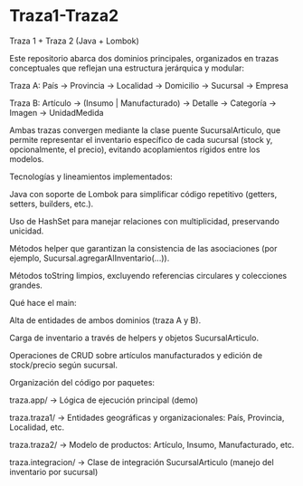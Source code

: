 # Traza1-Traza2
Traza 1 + Traza 2 (Java + Lombok)

Este repositorio abarca dos dominios principales, organizados en trazas conceptuales que reflejan una estructura jerárquica y modular:

Traza A: País → Provincia → Localidad → Domicilio → Sucursal → Empresa

Traza B: Artículo → (Insumo | Manufacturado) → Detalle → Categoría → Imagen → UnidadMedida

Ambas trazas convergen mediante la clase puente SucursalArticulo, que permite representar el inventario específico de cada sucursal (stock y, opcionalmente, el precio), evitando acoplamientos rígidos entre los modelos.

Tecnologías y lineamientos implementados:

Java con soporte de Lombok para simplificar código repetitivo (getters, setters, builders, etc.).

Uso de HashSet para manejar relaciones con multiplicidad, preservando unicidad.

Métodos helper que garantizan la consistencia de las asociaciones (por ejemplo, Sucursal.agregarAlInventario(...)).

Métodos toString limpios, excluyendo referencias circulares y colecciones grandes.

Qué hace el main:

Alta de entidades de ambos dominios (traza A y B).

Carga de inventario a través de helpers y objetos SucursalArticulo.

Operaciones de CRUD sobre artículos manufacturados y edición de stock/precio según sucursal.

Organización del código por paquetes:

traza.app/ → Lógica de ejecución principal (demo)

traza.traza1/ → Entidades geográficas y organizacionales: País, Provincia, Localidad, etc.

traza.traza2/ → Modelo de productos: Artículo, Insumo, Manufacturado, etc.

traza.integracion/ → Clase de integración SucursalArticulo (manejo del inventario por sucursal)
